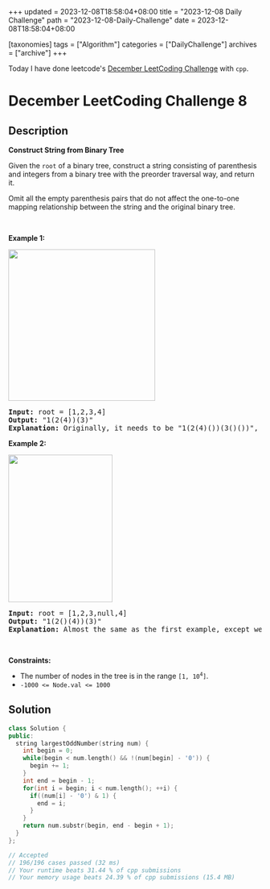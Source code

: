 +++
updated = 2023-12-08T18:58:04+08:00
title = "2023-12-08 Daily Challenge"
path = "2023-12-08-Daily-Challenge"
date = 2023-12-08T18:58:04+08:00

[taxonomies]
tags = ["Algorithm"]
categories = ["DailyChallenge"]
archives = ["archive"]
+++

Today I have done leetcode's [December LeetCoding Challenge](https://leetcode.com/problems/construct-string-from-binary-tree/) with `cpp`.

<!-- more -->

# December LeetCoding Challenge 8

## Description

**Construct String from Binary Tree**

<p>Given the <code>root</code> of a binary tree, construct a string consisting of parenthesis and integers from a binary tree with the preorder traversal way, and return it.</p>

<p>Omit all the empty parenthesis pairs that do not affect the one-to-one mapping relationship between the string and the original binary tree.</p>

<p>&nbsp;</p>
<p><strong class="example">Example 1:</strong></p>
<img alt="" src="https://assets.leetcode.com/uploads/2021/05/03/cons1-tree.jpg" style="width: 292px; height: 301px;" />
<pre>
<strong>Input:</strong> root = [1,2,3,4]
<strong>Output:</strong> &quot;1(2(4))(3)&quot;
<strong>Explanation:</strong> Originally, it needs to be &quot;1(2(4)())(3()())&quot;, but you need to omit all the unnecessary empty parenthesis pairs. And it will be &quot;1(2(4))(3)&quot;
</pre>

<p><strong class="example">Example 2:</strong></p>
<img alt="" src="https://assets.leetcode.com/uploads/2021/05/03/cons2-tree.jpg" style="width: 207px; height: 293px;" />
<pre>
<strong>Input:</strong> root = [1,2,3,null,4]
<strong>Output:</strong> &quot;1(2()(4))(3)&quot;
<strong>Explanation:</strong> Almost the same as the first example, except we cannot omit the first parenthesis pair to break the one-to-one mapping relationship between the input and the output.
</pre>

<p>&nbsp;</p>
<p><strong>Constraints:</strong></p>

<ul>
	<li>The number of nodes in the tree is in the range <code>[1, 10<sup>4</sup>]</code>.</li>
	<li><code>-1000 &lt;= Node.val &lt;= 1000</code></li>
</ul>


## Solution

``` cpp
class Solution {
public:
  string largestOddNumber(string num) {
    int begin = 0;
    while(begin < num.length() && !(num[begin] - '0')) {
      begin += 1;
    }
    int end = begin - 1;
    for(int i = begin; i < num.length(); ++i) {
      if((num[i] - '0') & 1) {
        end = i;
      }
    }
    return num.substr(begin, end - begin + 1);
  }
};

// Accepted
// 196/196 cases passed (32 ms)
// Your runtime beats 31.44 % of cpp submissions
// Your memory usage beats 24.39 % of cpp submissions (15.4 MB)
```
